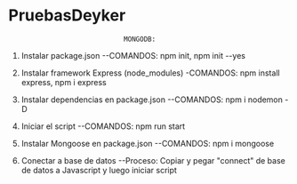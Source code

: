 # PruebasDeyker
                                 MONGODB:

1. Instalar package.json
--COMANDOS: npm init, npm init --yes

2. Instalar framework Express (node_modules)
-COMANDOS: npm install express, npm i express

3. Instalar dependencias en package.json 
--COMANDOS: npm i nodemon -D

4. Iniciar el script
--COMANDOS: npm run start

5. Instalar Mongoose en package.json
--COMANDOS: npm i mongoose

6. Conectar a base de datos 
--Proceso: Copiar y pegar "connect" de base de datos a Javascript 
y luego iniciar script  

